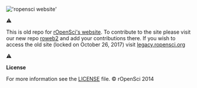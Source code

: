 


!['ropensci website'](http://ropensci.org/assets/common-files/img/content/blog_header_logo.png)

⚠

This is old repo for [rOpenSci's website](http://ropensci.org/). To contribute to the site please visit our new repo [roweb2](https://github.com/ropensci/roweb2/#ropensci-website) and add your contributions there. If you wish to access the old site (locked on October 26, 2017) visit [legacy.ropensci.org](http://legacy.ropensci.org/)


⚠


__License__

For more information see the [LICENSE](https://github.com/ropensci/roweb/blob/master/LICENSE) file. © rOpenSci 2014

